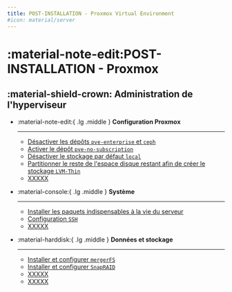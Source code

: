 ```yaml
---
title: POST-INSTALLATION - Proxmox Virtual Environment
#icon: material/server
---
```


# **:material-note-edit:POST-INSTALLATION - Proxmox**

## **:material-shield-crown: Administration de l'hyperviseur**

<div class="grid cards" markdown>

-   :material-note-edit:{ .lg .middle } __Configuration Proxmox__
    
    ---

    - [Désactiver les dépôts `pve-enterprise` et `ceph`](#)
    - [Activer le dépôt `pve-no-subscription`](#)
    - [Désactiver le stockage par défaut `local`](#)
    - [Partitionner le reste de l'espace disque restant afin de créer le stockage `LVM-Thin`](#)
    - [XXXXX](#)
    
-   :material-console:{ .lg .middle } __Système__
   
    ---

    - [Installer les paquets indispensables à la vie du serveur](/post-install/system/packages)
    - [Configuration `SSH`](#)
    - [XXXXX](#)

-   :material-harddisk:{ .lg .middle } __Données et stockage__
   
    ---

    - [Installer et configurer `mergerFS`](#)
    - [Installer et configurer `SnapRAID`](#)
    - [XXXXX](#)
    - [XXXXX](#)
    
</div>



<!-- - Création des services sous Proxmox propulsés sous Docker via VMs et/ou CTs : frontend, smarthome, mediaserver, etc...
- Gestion de la sauvegarde via PBS ? -->